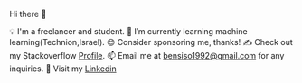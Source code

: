 Hi there 👋

💡 I'm a freelancer and student.
🌱 I’m currently learning machine learning(Technion,Israel).
😊 Consider sponsoring me, thanks!
✍️ Check out my Stackoverflow [Profile](https://stackoverflow.com/users/3973113/ben?tab=profile).
📫 Email me at bensiso1992@gmail.com for any inquiries.
🐧 Visit my [Linkedin](https://www.linkedin.com/in/ben-siso/)
